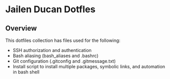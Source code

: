 # Jailen Ducan Dotfles

## Overview
This dotfiles collection has files used for the following:
- SSH authorization and authentication
- Bash aliasing (bash_aliases and .bashrc)
- Git configuration (.gitconfig and .gitmessage.txt)
- Install script to install multiple packages, symbolic links, and automation in bash shell
